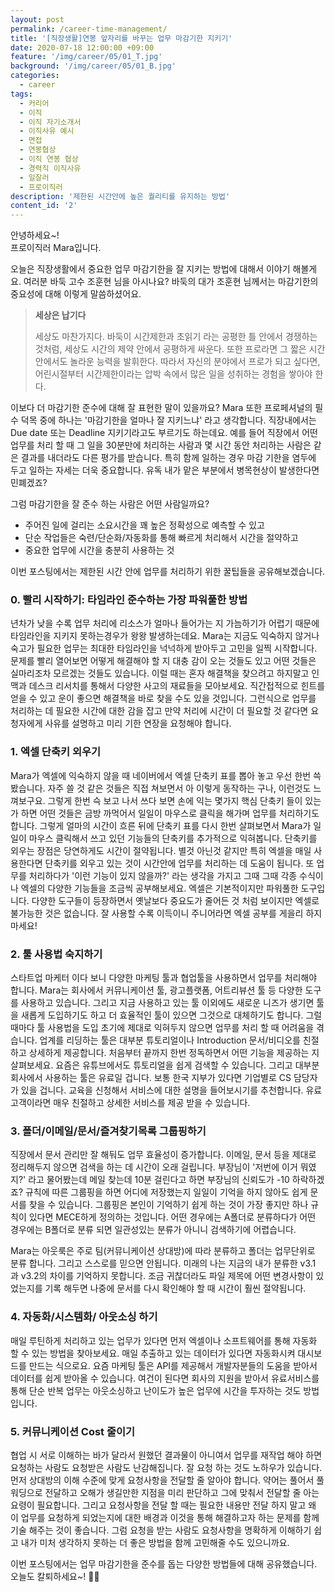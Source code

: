 ```yaml
---
layout: post
permalink: /career-time-management/
title: '[직장생활]연봉 앞자리를 바꾸는 업무 마감기한 지키기'
date: 2020-07-18 12:00:00 +09:00
feature: '/img/career/05/01_T.jpg'
background: '/img/career/05/01_B.jpg'
categories:
  - career
tags:
  - 커리어
  - 이직
  - 이직 자기소개서
  - 이직사유 예시
  - 면접
  - 연봉협상
  - 이직 연봉 협상
  - 경력직 이직사유
  - 일잘러
  - 프로이직러
description: '제한된 시간안에 높은 퀄리티를 유지하는 방법'
content_id: '2'
---
```


안녕하세요~!<br>프로이직러 Mara입니다. 

오늘은 직장생활에서 중요한 업무 마감기한을 잘 지키는 방법에 대해서 이야기 해볼게요. 여러분 바둑 고수 조훈현 님을 아시나요? 바둑의 대가 조훈현 님께서는 마감기한의 중요성에 대해 이렇게 말씀하셨어요.  

> **세상은 납기다**
>
> 세상도 마찬가지다. 
> 바둑이 시간제한과 초읽기 라는 공평한 틀 안에서 경쟁하는 것처럼, 세상도 시간의 제약 안에서 공평하게 싸운다. 또한 프로라면 그 짧은 시간 안에서도 놀라운 능력을 발휘한다. 따라서 자신의 분야에서 프로가 되고 싶다면, 어린시절부터 시간제한이라는 압박 속에서 많은 일을 성취하는 경험을 쌓아야 한다. 

이보다 더 마감기한 준수에 대해 잘 표현한 말이 있을까요? Mara 또한 프로페셔널의 필수 덕목 중에 하나는 '마감기한을 얼마나 잘 지키느냐' 라고 생각합니다. 직장내에서는 Due date 또는 Deadline 지키기라고도 부르기도 하는데요. 예를 들어 직장에서 어떤 업무를 처리 할 때 그 일을 30분만에 처리하는 사람과 몇 시간 동안 처리하는 사람은 같은 결과를 내더라도 다른 평가를 받습니다. 특히 함께 일하는 경우 마감 기한을 염두에 두고 일하는 자세는 더욱 중요합니다. 유독 내가 맡은 부분에서 병목현상이 발생한다면 민폐겠죠?  

그럼 마감기한을 잘 준수 하는 사람은 어떤 사람일까요? 

- 주어진 일에 걸리는 소요시간을 꽤 높은 정확성으로 예측할 수 있고
- 단순 작업들은 숙련/단순화/자동화를 통해 빠르게 처리해서 시간을 절약하고
- 중요한 업무에 시간을 충분히 사용하는 것 

이번 포스팅에서는 제한된 시간 안에 업무를 처리하기 위한 꿀팁들을 공유해보겠습니다.

### 0. 빨리 시작하기: 타임라인 준수하는 가장 파워풀한 방법 

년차가 낮을 수록 업무 처리에 리소스가 얼마나 들어가는 지 가늠하기가 어렵기 때문에 타임라인을 지키지 못하는경우가 왕왕 발생하는데요. Mara는 지금도 익숙하지 않거나 숙고가 필요한 업무는 최대한 타임라인을 넉넉하게 받아두고 고민을 일찍 시작합니다. 문제를 빨리 열어보면 어떻게 해결해야 할 지 대충 감이 오는 것들도 있고 어떤 것들은 실마리조차 모르겠는 것들도 있습니다. 이럴 때는 혼자 해결책을 찾으려고 하지말고 인맥과 데스크 리서치를 통해서 다양한 사고의 재료들을 모아보세요. 직간접적으로 힌트를 얻을 수 있고 운이 좋으면 해결책을 바로 찾을 수도 있을 것입니다. 그런식으로 업무를 처리하는 데 필요한 시간에 대한 감을 잡고 만약 처리에 시간이 더 필요할 것 같다면 요청자에게 사유를 설명하고 미리 기한 연장을 요청해야 합니다. 

### 1. 엑셀 단축키 외우기

Mara가 엑셀에 익숙하지 않을 때 네이버에서 엑셀 단축키 표를 뽑아 놓고 우선 한번 쓱 봤습니다. 자주 쓸 것 같은 것들은 직접 쳐보면서 아 이렇게 동작하는 구나, 이런것도 느껴보구요. 그렇게 한번 슥 보고 나서 쓰다 보면 손에 익는 몇가지 핵심 단축키 들이 있는가 하면 어떤 것들은 금방 까먹어서 일일이 마우스로 클릭을 해가며 업무를 처리하기도 합니다. 그렇게 얼마의 시간이 흐른 뒤에 단축키 표를 다시 한번 살펴보면서 Mara가 일일이 마우스 클릭해서 쓰고 있던 기능들의 단축키를 추가적으로 익혀봅니다. 단축키를 외우는 장점은 당연하게도 시간이 절약됩니다. 별것 아닌것 같지만 특히 엑셀을 매일 사용한다면 단축키를 외우고 있는 것이 시간안에 업무를 처리하는 데 도움이 됩니다. 또 업무를 처리하다가 '이런 기능이 있지 않을까?' 라는 생각을 가지고 그때 그때 각종 수식이나 엑셀의 다양한 기능들을 조금씩 공부해보세요. 엑셀은 기본적이지만 파워풀한 도구입니다. 다양한 도구들이 등장하면서 옛날보다 중요도가 줄어든 것 처럼 보이지만 엑셀로 불가능한 것은 없습니다. 잘 사용할 수록 이득이니 주니어라면 엑셀 공부를 게을리 하지 마세요! 

### 2. 툴 사용법 숙지하기

스타트업 마케터 이다 보니 다양한 마케팅 툴과 협업툴을 사용하면서 업무를 처리해야 합니다. Mara는 회사에서 커뮤니케이션 툴, 광고플랫폼, 어트리뷰션 툴 등 다양한 도구를 사용하고 있습니다. 그리고 지금 사용하고 있는 툴 이외에도 새로운 니즈가 생기면 툴을 새롭게 도입하기도 하고 더 효율적인 툴이 있으면 그것으로 대체하기도 합니다. 그럴 때마다 툴 사용법을 도입 초기에 제대로 익혀두지 않으면 업무를 처리 할 때 어려움을 겪습니다. 
업계를 리딩하는 툴은 대부분 튜토리얼이나 Introduction 문서/비디오를 친절하고 상세하게 제공합니다. 처음부터 끝까지 한번 정독하면서 어떤 기능을 제공하는 지 살펴보세요. 요즘은 유튜브에서도 튜토리얼을 쉽게 검색할 수 있습니다. 그리고 대부분 회사에서 사용하는 툴은 유료일 겁니다. 보통 한국 지부가 있다면 기업별로 CS 담당자가 있을 겁니다. 교육을 신청해서 서비스에 대한 설명을 들어보시기를 추천합니다. 유료 고객이라면 매우 친절하고 상세한 서비스를 제공 받을 수 있습니다. 

### 3. 폴더/이메일/문서/즐겨찾기목록 그룹핑하기

직장에서 문서 관리만 잘 해둬도 업무 효율성이 증가합니다. 이메일, 문서 등을 제대로 정리해두지 않으면 검색을 하는 데 시간이 오래 걸립니다. 부장님이 '저번에 이거 뭐였지?' 라고 물어봤는데 메일 찾는데 10분 걸린다고 하면 부장님의 신뢰도가 -10 하락하겠죠? 규칙에 따른 그룹핑을 하면 어디에 저장했는지 일일이 기억을 하지 않아도 쉽게 문서를 찾을 수 있습니다. 그룹핑은 본인이 기억하기 쉽게 하는 것이 가장 좋지만 하나 규칙이 있다면 MECE하게 정의하는 것입니다. 어떤 경우에는 A폴더로 분류하다가 어떤 경우에는 B폴더로 분류 되면 일관성있는 분류가 아니니 검색하기에 어렵습니다. 

Mara는 아웃룩은 주로 팀(커뮤니케이션 상대방)에 따라 분류하고 폴더는 업무단위로 분류 합니다. 그리고 스스로를 믿으면 안됩니다. 미래의 나는 지금의 내가 분류한 v3.1 과 v3.2의 차이를 기억하지 못합니다. 조금 귀찮더라도 파일 제목에 어떤 변경사항이 있었는지를 기록 해두면 나중에 문서를 다시 확인해야 할 때 시간이 훨씬 절약됩니다. 

### 4. 자동화/시스템화/ 아웃소싱 하기

매일 루틴하게 처리하고 있는 업무가 있다면 먼저 엑셀이나 소프트웨어를 통해 자동화 할 수 있는 방법을 찾아보세요. 매일 추출하고 있는 데이터가 있다면 자동화시켜 대시보드를 만드는 식으로요. 요즘 마케팅 툴은 API를 제공해서 개발자분들의 도움을 받아서 데이터를 쉽게 받아올 수 있습니다. 여건이 된다면 회사의 지원을 받아서 유료서비스를 통해 단순 반복 업무는 아웃소싱하고 난이도가 높은 업무에 시간을 투자하는 것도 방법입니다. 

### 5. 커뮤니케이션 Cost 줄이기

협업 시 서로 이해하는 바가 달라서 원했던 결과물이 아니여서 업무를 재작업 해야 하면 요청하는 사람도 요청받은 사람도 난감해집니다. 잘 요청 하는 것도 노하우가 있습니다. 먼저 상대방의 이해 수준에 맞게 요청사항을 전달할 줄 알아야 합니다. 약어는 풀어서 풀워딩으로 전달하고 오해가 생길만한 지점을 미리 판단하고 그에 맞춰서 전달할 줄 아는 요령이 필요합니다. 그리고 요청사항을 전달 할 때는 필요한 내용만 전달 하지 말고 왜 이 업무를 요청하게 되었는지에 대한 배경과 이것을 통해 해결하고자 하는 문제를 함께 기술 해주는 것이 좋습니다. 그럼 요청을 받는 사람도 요청사항을 명확하게 이해하기 쉽고 내가 미처 생각하지 못하는 더 좋은 방법을 함께 고민해줄 수도 있으니까요. 

이번 포스팅에서는 업무 마감기한을 준수를 돕는 다양한 방법들에 대해 공유했습니다. <br>
오늘도 칼퇴하세요~! 🙋‍♀️  